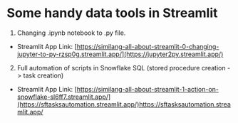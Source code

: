 # Some handy data tools in Streamlit

1. Changing .ipynb notebook to .py file. 
- Streamlit App Link: [https://similang-all-about-streamlit-0-changing-jupyter-to-py-rzsp0g.streamlit.app/](https://jupyter2py.streamlit.app/)

2. Full automation of scripts in Snowflake SQL (stored procedure creation -> task creation)
- Streamlit App Link: [https://similang-all-about-streamlit-1-action-on-snowflake-sl6ff7.streamlit.app/](https://sftasksautomation.streamlit.app/)https://sftasksautomation.streamlit.app/


